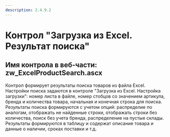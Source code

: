 ```yaml
---
description: 2.4.9.2
---
```


# Контрол "Загрузка из Excel. Результат поиска"

## Имя контрола в веб-части: zw\_ExcelProductSearch.ascx

Контрол формирует результаты поиска товаров из файла Excel. Настройки поиска задаются в контроле "Загрузка из Excel. Настройка загрузки": номер листа в файле, номер стобцов со значением артикула, бренда и количества товара, начальная и конечная строка для поиска. Результаты поиска формируются с учетом опций: распределие по аналогам, отображать не найденные строки, отображать строки без количества, поиск без учета бренда, распределение на пустые склады. Результаты формируются в таблицу и содержат описание товара и данные о наличии, сроках поставки и т.д.

